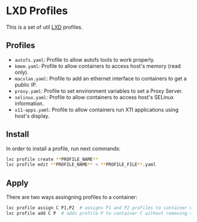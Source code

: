 # LXD Profiles

This is a set of util [LXD](https://linuxcontainers.org/lxd/) profiles.

## Profiles

* `autofs.yaml`: Profile to allow autofs tools to work properly.
* `kmem.yaml`: Profile to allow containers to access host's memory (read only).
* `macvlan.yaml`: Profile to add an ethernet interface to containers to get a public IP.
* `proxy.yaml`: Profile to set environment variables to set a Proxy Server.
* `selinux.yaml`: Profile to allow containers to access host's SELinux information.
* `x11-apps.yaml`: Profile to allow containers run X11 applications using host's display. 

## Install

In order to install a profile, run next commands:

```bash
lxc profile create **PROFILE_NAME**
lxc profile edit **PROFILE_NAME** < **PROFILE_FILE**.yaml
```

## Apply

There are two ways assingning profiles to a container:

```bash
lxc profile assign C P1,P2  # assigns P1 and P2 profiles to container C removing other ones
lxc profile add C P  # adds profile P to container C without removing the others
```

